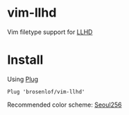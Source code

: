 # vim-llhd
Vim filetype support for [LLHD](http://llhd.io/)

# Install

Using [Plug](https://github.com/junegunn/vim-plug)

```vim
Plug 'brosenlof/vim-llhd'
```


Recommended color scheme: [Seoul256](https://github.com/junegunn/seoul256.vim)
